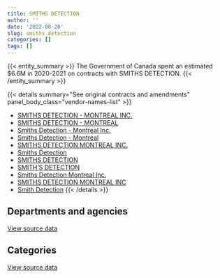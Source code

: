 ```yaml
---
title: SMITHS DETECTION
author: ''
date: '2022-08-20'
slug: smiths_detection
categories: []
tags: []
---
```


<script src="/rmarkdown-libs/htmlwidgets/htmlwidgets.js"></script>
<link href="/rmarkdown-libs/datatables-css/datatables-crosstalk.css" rel="stylesheet" />
<script src="/rmarkdown-libs/datatables-binding/datatables.js"></script>
<script src="/rmarkdown-libs/jquery/jquery-3.6.0.min.js"></script>
<link href="/rmarkdown-libs/dt-core-bootstrap/css/dataTables.bootstrap.min.css" rel="stylesheet" />
<link href="/rmarkdown-libs/dt-core-bootstrap/css/dataTables.bootstrap.extra.css" rel="stylesheet" />
<script src="/rmarkdown-libs/dt-core-bootstrap/js/jquery.dataTables.min.js"></script>
<script src="/rmarkdown-libs/dt-core-bootstrap/js/dataTables.bootstrap.min.js"></script>
<link href="/rmarkdown-libs/crosstalk/css/crosstalk.min.css" rel="stylesheet" />
<script src="/rmarkdown-libs/crosstalk/js/crosstalk.min.js"></script>
<script src="/rmarkdown-libs/htmlwidgets/htmlwidgets.js"></script>
<link href="/rmarkdown-libs/datatables-css/datatables-crosstalk.css" rel="stylesheet" />
<script src="/rmarkdown-libs/datatables-binding/datatables.js"></script>
<script src="/rmarkdown-libs/jquery/jquery-3.6.0.min.js"></script>
<link href="/rmarkdown-libs/dt-core-bootstrap/css/dataTables.bootstrap.min.css" rel="stylesheet" />
<link href="/rmarkdown-libs/dt-core-bootstrap/css/dataTables.bootstrap.extra.css" rel="stylesheet" />
<script src="/rmarkdown-libs/dt-core-bootstrap/js/jquery.dataTables.min.js"></script>
<script src="/rmarkdown-libs/dt-core-bootstrap/js/dataTables.bootstrap.min.js"></script>
<link href="/rmarkdown-libs/crosstalk/css/crosstalk.min.css" rel="stylesheet" />
<script src="/rmarkdown-libs/crosstalk/js/crosstalk.min.js"></script>

{{< entity_summary >}}
The Government of Canada spent an estimated \$6.6M in 2020-2021 on contracts with SMITHS DETECTION.
{{< /entity_summary >}}

{{< details summary="See original contracts and amendments" panel_body_class="vendor-names-list" >}}
- [SMITHS DETECTION - MONTREAL INC.](https://search.open.canada.ca/en/ct/?sort=contract_value_f%20desc&page=1&search_text=%22SMITHS%20DETECTION%20-%20MONTREAL%20INC.%22)
- [SMITHS DETECTION - MONTREAL](https://search.open.canada.ca/en/ct/?sort=contract_value_f%20desc&page=1&search_text=%22SMITHS%20DETECTION%20-%20MONTREAL%22)
- [Smiths Detection - Montreal Inc.](https://search.open.canada.ca/en/ct/?sort=contract_value_f%20desc&page=1&search_text=%22Smiths%20Detection%20-%20Montreal%20Inc.%22)
- [Smiths Detection - Montreal](https://search.open.canada.ca/en/ct/?sort=contract_value_f%20desc&page=1&search_text=%22Smiths%20Detection%20-%20Montreal%22)
- [SMITHS DETECTION MONTREAL INC.](https://search.open.canada.ca/en/ct/?sort=contract_value_f%20desc&page=1&search_text=%22SMITHS%20DETECTION%20MONTREAL%20INC.%22)
- [Smiths Detection](https://search.open.canada.ca/en/ct/?sort=contract_value_f%20desc&page=1&search_text=%22Smiths%20Detection%22)
- [SMITHS DETECTION](https://search.open.canada.ca/en/ct/?sort=contract_value_f%20desc&page=1&search_text=%22SMITHS%20DETECTION%22)
- [SMITH’S DETECTION](https://search.open.canada.ca/en/ct/?sort=contract_value_f%20desc&page=1&search_text=%22SMITH%27S%20DETECTION%22)
- [Smiths Detection Montreal Inc.](https://search.open.canada.ca/en/ct/?sort=contract_value_f%20desc&page=1&search_text=%22Smiths%20Detection%20Montreal%20Inc.%22)
- [SMITHS DETECTION MONTREAL INC](https://search.open.canada.ca/en/ct/?sort=contract_value_f%20desc&page=1&search_text=%22SMITHS%20DETECTION%20MONTREAL%20INC%22)
- [Smith Detection](https://search.open.canada.ca/en/ct/?sort=contract_value_f%20desc&page=1&search_text=%22Smith%20Detection%22)
{{< /details >}}

## Departments and agencies

<div id="htmlwidget-1" style="width:100%;height:auto;" class="datatables html-widget"></div>
<script type="application/json" data-for="htmlwidget-1">{"x":{"style":"bootstrap","filter":"none","vertical":false,"data":[["<a href=\"/departments/cbsa-asfc/\">Canada Border Services Agency<\/a>","<a href=\"/departments/csc-scc/\">Correctional Service of Canada<\/a>","<a href=\"/departments/dfatd-maecd/\">Global Affairs Canada<\/a>","<a href=\"/departments/dnd-mdn/\">National Defence<\/a>","<a href=\"/departments/pwgsc-tpsgc/\">Public Services and Procurement Canada<\/a>","<a href=\"/departments/rcmp-grc/\">Royal Canadian Mounted Police<\/a>"],[5113276.28,92657.08,1393464.66,836838.79,24256.97,2262650.77],[7742874.05,338186.61,46332.73,813786,null,611765.94],[8417755.72,null,54187.74,803063.39,14774.29,59235.25],[6030189.21,null,97365.85,337900.99,null,137986.33]],"container":"<table class=\"table table-striped table-hover row-border order-column display\">\n  <thead>\n    <tr>\n      <th>Department<\/th>\n      <th>2017-2018<\/th>\n      <th>2018-2019<\/th>\n      <th>2019-2020<\/th>\n      <th>2020-2021<\/th>\n    <\/tr>\n  <\/thead>\n<\/table>","options":{"order":[[4,"desc"]],"pageLength":10,"autoWidth":true,"columnDefs":[{"targets":1,"render":"function(data, type, row, meta) {\n    return type !== 'display' ? data : DTWidget.formatCurrency(data, \"$\", 2, 3, \",\", \".\", true, null);\n  }"},{"targets":2,"render":"function(data, type, row, meta) {\n    return type !== 'display' ? data : DTWidget.formatCurrency(data, \"$\", 2, 3, \",\", \".\", true, null);\n  }"},{"targets":3,"render":"function(data, type, row, meta) {\n    return type !== 'display' ? data : DTWidget.formatCurrency(data, \"$\", 2, 3, \",\", \".\", true, null);\n  }"},{"targets":4,"render":"function(data, type, row, meta) {\n    return type !== 'display' ? data : DTWidget.formatCurrency(data, \"$\", 2, 3, \",\", \".\", true, null);\n  }"},{"width":"16%","targets":[1,2,3,4]},{"className":"dt-right","targets":[1,2,3,4]}],"orderClasses":false}},"evals":["options.columnDefs.0.render","options.columnDefs.1.render","options.columnDefs.2.render","options.columnDefs.3.render"],"jsHooks":[]}</script>
<p class="text-right">
<a href="https://github.com/GoC-Spending/contracts-data/tree/main/data/out/vendors/smiths_detection/summary_by_fiscal_year_by_department.csv" class="source-data-link btn btn-link">View source data</a>
</p>

## Categories

<div id="htmlwidget-2" style="width:100%;height:auto;" class="datatables html-widget"></div>
<script type="application/json" data-for="htmlwidget-2">{"x":{"style":"bootstrap","filter":"none","vertical":false,"data":[["<a href=\"/categories/1_facilities_and_construction/\">Facilities and construction<\/a>","<a href=\"/categories/2_professional_services/\">Professional services<\/a>","<a href=\"/categories/3_information_technology/\">Information technology<\/a>","<a href=\"/categories/6_industrial_products_and_services/\">Industrial products and services<\/a>","<a href=\"/categories/9_human_capital/\">Human capital<\/a>"],[null,38920.39,85835.39,9581263.25,17125.5],[null,289372.23,55979.61,9182078.11,25515.4],[15905.4,14774.29,null,9318336.7,null],[null,null,3364.9,6600077.48,null]],"container":"<table class=\"table table-striped table-hover row-border order-column display\">\n  <thead>\n    <tr>\n      <th>Category<\/th>\n      <th>2017-2018<\/th>\n      <th>2018-2019<\/th>\n      <th>2019-2020<\/th>\n      <th>2020-2021<\/th>\n    <\/tr>\n  <\/thead>\n<\/table>","options":{"order":[[4,"desc"]],"dom":"t","pageLength":30,"autoWidth":true,"columnDefs":[{"targets":1,"render":"function(data, type, row, meta) {\n    return type !== 'display' ? data : DTWidget.formatCurrency(data, \"$\", 2, 3, \",\", \".\", true, null);\n  }"},{"targets":2,"render":"function(data, type, row, meta) {\n    return type !== 'display' ? data : DTWidget.formatCurrency(data, \"$\", 2, 3, \",\", \".\", true, null);\n  }"},{"targets":3,"render":"function(data, type, row, meta) {\n    return type !== 'display' ? data : DTWidget.formatCurrency(data, \"$\", 2, 3, \",\", \".\", true, null);\n  }"},{"targets":4,"render":"function(data, type, row, meta) {\n    return type !== 'display' ? data : DTWidget.formatCurrency(data, \"$\", 2, 3, \",\", \".\", true, null);\n  }"},{"width":"16%","targets":[1,2,3,4]},{"className":"dt-right","targets":[1,2,3,4]}],"orderClasses":false,"lengthMenu":[10,25,30,50,100]}},"evals":["options.columnDefs.0.render","options.columnDefs.1.render","options.columnDefs.2.render","options.columnDefs.3.render"],"jsHooks":[]}</script>
<p class="text-right">
<a href="https://github.com/GoC-Spending/contracts-data/tree/main/data/out/vendors/smiths_detection/summary_by_fiscal_year_by_category.csv" class="source-data-link btn btn-link">View source data</a>
</p>
